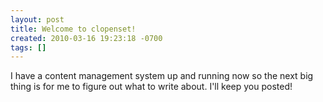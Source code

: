 ```yaml
---
layout: post
title: Welcome to clopenset!
created: 2010-03-16 19:23:18 -0700
tags: []
---
```

I have a content management system up and running now so the next big thing is for me to figure out what to write about. I'll keep you posted!

